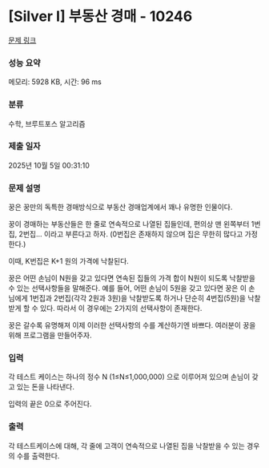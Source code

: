 # [Silver I] 부동산 경매 - 10246 

[문제 링크](https://www.acmicpc.net/problem/10246) 

### 성능 요약

메모리: 5928 KB, 시간: 96 ms

### 분류

수학, 브루트포스 알고리즘

### 제출 일자

2025년 10월 5일 00:31:10

### 문제 설명

<p>꿍은 꿍만의 독특한 경매방식으로 부동산 경매업계에서 꽤나 유명한 인물이다.</p>

<p>꿍이 경매하는 부동산들은 한 줄로 연속적으로 나열된 집들인데, 편의상 맨 왼쪽부터 1번집, 2번집... 이라고 부른다고 하자. (0번집은 존재하지 않으며 집은 무한히 많다고 가정한다.)</p>

<p>이때, K번집은 K+1 원의 가격에 낙찰된다.</p>

<p>꿍은 어떤 손님이 N원을 갖고 있다면 연속된 집들의 가격 합이 N원이 되도록 낙찰받을 수 있는 선택사항들을 말해준다. 예를 들어, 어떤 손님이 5원을 갖고 있다면 꿍은 이 손님에게 1번집과 2번집(각각 2원과 3원)을 낙찰받도록 하거나 단순히 4번집(5원)을 낙찰받게 할 수 있다. 따라서 이 경우에는 2가지의 선택사항이 존재한다.</p>

<p>꿍은 갈수록 유명해져 이제 이러한 선택사항의 수를 계산하기엔 바쁘다. 여러분이 꿍을 위해 프로그램을 만들어주자.</p>

### 입력 

 <p>각 테스트 케이스는 하나의 정수 N (1≤N≤1,000,000) 으로 이루어져 있으며 손님이 갖고 있는 돈을 나타낸다.</p>

<p>입력의 끝은 0으로 주어진다.</p>

### 출력 

 <p>각 테스트케이스에 대해, 각 줄에 고객이 연속적으로 나열된 집을 낙찰받을 수 있는 경우의 수를 출력한다.</p>

